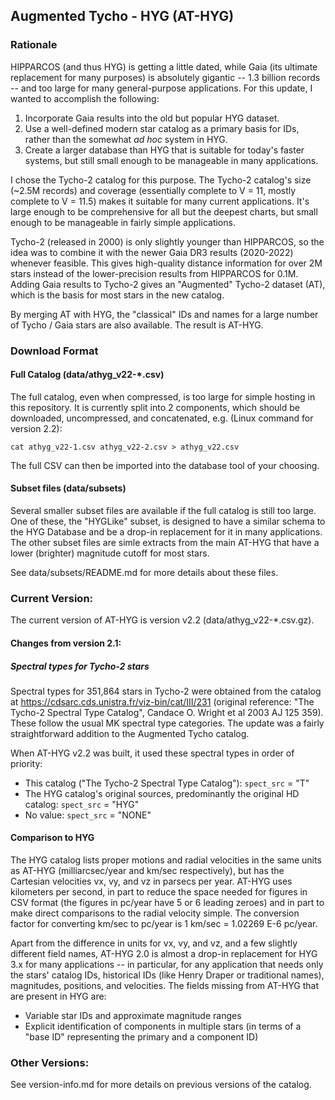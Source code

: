## Augmented Tycho - HYG (AT-HYG)

### Rationale

HIPPARCOS (and thus HYG) is getting a little dated, while Gaia (its ultimate replacement for many purposes) is absolutely gigantic -- 1.3 billion records -- and too large for many general-purpose applications. For this update, I wanted to accomplish the following:

1. Incorporate Gaia results into the old but popular HYG dataset.
2. Use a well-defined modern star catalog as a primary basis for IDs, rather than the somewhat _ad hoc_ system in HYG.
3. Create a larger database than HYG that is suitable for today's faster systems, but still small enough to be manageable in many applications.

I chose the Tycho-2 catalog for this purpose. The Tycho-2 catalog's size (~2.5M records) and coverage (essentially complete to V = 11, mostly complete to V = 11.5) makes it suitable for many current applications. It's large enough to be comprehensive for all but the deepest charts, but small enough to be manageable in fairly simple applications. 

Tycho-2 (released in 2000) is only slightly younger than HIPPARCOS, so the idea was to combine it with the newer Gaia DR3 results (2020-2022) whenever feasible. This gives high-quality distance information for over 2M stars instead of the lower-precision results from HIPPARCOS for 0.1M. Adding Gaia results to Tycho-2 gives an "Augmented" Tycho-2 dataset (AT), which is the basis for most stars in the new catalog.

By merging AT with HYG, the "classical" IDs and names for a large number of Tycho / Gaia stars are also available. The result is AT-HYG. 

### Download Format

#### Full Catalog (data/athyg_v22-*.csv)

The full catalog, even when compressed, is too large for simple hosting in this repository. It is currently split into 2 components, which should be downloaded, uncompressed, and concatenated, e.g. (Linux command for version 2.2):

`cat athyg_v22-1.csv athyg_v22-2.csv > athyg_v22.csv`

The full CSV can then be imported into the database tool of your choosing.

#### Subset files (data/subsets)

Several smaller subset files are available if the full catalog is still too large. One of these, the "HYGLike" subset, is designed to have a similar schema to the HYG Database and be a drop-in replacement for it in many applications. The other subset files are simle extracts from the main AT-HYG that have a lower (brighter) magnitude cutoff for most stars.

See data/subsets/README.md for more details about these files.

### Current Version: 

The current version of AT-HYG is version v2.2 (data/athyg_v22-*.csv.gz). 

#### Changes from version 2.1:

##### Spectral types for Tycho-2 stars

Spectral types for 351,864 stars in Tycho-2 were obtained from the catalog at https://cdsarc.cds.unistra.fr/viz-bin/cat/III/231 (original reference: "The Tycho-2 Spectral Type Catalog", Candace O. Wright et al 2003 AJ 125 359). These follow the usual MK spectral type categories. The update was a fairly straightforward addition to the Augmented Tycho catalog.

When AT-HYG v2.2 was built, it used these spectral types in order of priority:

* This catalog ("The Tycho-2 Spectral Type Catalog"): `spect_src` = "T"
* The HYG catalog's original sources, predominantly the original HD catalog: `spect_src` = "HYG"
* No value: `spect_src` = "NONE"

#### Comparison to HYG

The HYG catalog lists proper motions and radial velocities in the same units as AT-HYG (milliarcsec/year and km/sec respectively), but has the Cartesian velocities vx, vy, and vz in parsecs per year. AT-HYG uses kilometers per second, in part to reduce the space needed for figures in CSV format (the figures in pc/year have 5 or 6 leading zeroes) and in part to make direct comparisons to the radial velocity simple. The conversion factor for converting km/sec to pc/year is 1 km/sec = 1.02269 E-6 pc/year.

Apart from the difference in units for vx, vy, and vz, and a few slightly different field names, AT-HYG 2.0 is almost a drop-in replacement for HYG 3.x for many applications -- in particular, for any application that needs only the stars' catalog IDs, historical IDs (like Henry Draper or traditional names), magnitudes, positions, and velocities. The fields missing from AT-HYG that are present in HYG are:

* Variable star IDs and approximate magnitude ranges
* Explicit identification of components in multiple stars (in terms of a "base ID" representing the primary and a component ID)

### Other Versions:

See version-info.md for more details on previous versions of the catalog.